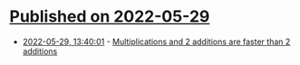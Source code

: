 # [Published on 2022-05-29](index.md)

* [2022-05-29, 13:40:01](https://news.ycombinator.com/item?id=31549050) - [Multiplications and 2 additions are faster than 2 additions](https://stackoverflow.com/questions/72306573/why-does-this-code-execute-more-slowly-after-strength-reducing-multiplications-t)
